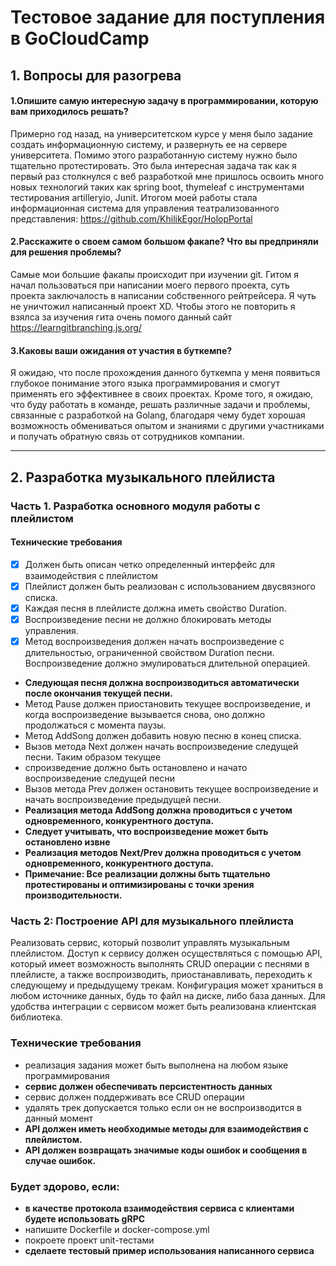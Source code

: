 # Тестовое задание для поступления в GoCloudCamp
 

## 1. Вопросы для разогрева

#### 1.**Опишите самую интересную задачу в программировании, которую вам приходилось решать?**
Примерно год назад, на университетском курсе у меня было задание создать информационную систему, и развернуть ее на сервере университета. Помимо этого разработанную систему нужно было тщательно протестировать. Это была интересная задача так как я первый раз столкнулся с веб разработкой мне пришлось освоить много новых технологий таких как spring boot, thymeleaf с инструментами тестирования artilleryio, Junit. Итогом моей работы стала информационная система для управления  театрализованного представления: https://github.com/KhilikEgor/HolopPortal

#### 2.**Расскажите о своем самом большом факапе? Что вы предприняли для решения проблемы?**
Самые мои большие факапы происходит при изучении git. Гитом я начал пользоваться при написании моего первого проекта, суть проекта заключалость в написании собственного рейтрейсера. Я чуть не уничтожил написанный проект XD. Чтобы этого не повторить я взялса за изучения гита очень помого данный сайт https://learngitbranching.js.org/
 
#### 3.**Каковы ваши ожидания от участия в буткемпе?**

Я ожидаю, что после прохождения данного буткемпа у меня появиться  глубокое понимание этого языка программирования и смогут применять его эффективнее в своих проектах. Кроме того, я ожидаю, что буду работать в команде, решать различные задачи и проблемы, связанные с разработкой на Golang, благодаря чему будет хорошая возможность обмениваться опытом и знаниями с другими участниками и получать обратную связь от сотрудников компании.

---

## 2. Разработка музыкального плейлиста

### Часть 1. Разработка основного модуля работы с плейлистом

#### Технические требования

 - [x] Должен быть описан четко определенный интерфейс для взаимодействия с плейлистом
 - [x] Плейлист должен быть реализован с использованием двусвязного списка.
 - [x] Каждая песня в плейлисте должна иметь свойство Duration.
 - [x] Воспроизведение песни не должно блокировать методы управления.
 - [x] Метод воспроизведения должен начать воспроизведение с длительностью, ограниченной свойством Duration песни. Воспроизведение должно эмулироваться длительной операцией.
 - **Следующая песня должна воспроизводиться автоматически после окончания текущей песни.**
 - Метод Pause должен приостановить текущее воспроизведение, и когда воспроизведение вызывается снова, оно должно продолжаться с момента паузы.
 - Метод AddSong должен добавить новую песню в конец списка.
 - Вызов метода Next должен начать воспроизведение следущей песни. Таким образом текущее
 - спроизведение должно быть остановлено и начато воспроизведение следущей песни 
 - Вызов метода Prev должен остановить текущее воспроизведение и начать воспроизведение предыдущей песни.
 - **Реализация метода AddSong должна проводиться с учетом одновременного, конкурентного доступа.**
 - **Следует учитывать, что воспроизведение может быть остановлено извне** 
 - **Реализация методов Next/Prev должна проводиться с учетом одновременного, конкурентного доступа.**
 - **Примечание: Все реализации должны быть тщательно протестированы и оптимизированы с точки зрения производительности.**

### Часть 2: Построение API для музыкального плейлиста

Реализовать сервис, который позволит управлять музыкальным плейлистом. Доступ к сервису должен осуществляться с помощью API, который имеет возможность выполнять CRUD операции с песнями в плейлисте, а также воспроизводить, приостанавливать, переходить к следующему и предыдущему трекам. Конфигурация может храниться в любом источнике данных, будь то файл на диске, либо база данных. Для удобства интеграции с сервисом может быть реализована клиентская библиотека.

### Технические требования

* реализация задания может быть выполнена на любом языке программирования
* **сервис должен обеспечивать персистентность данных**
* сервис должен поддерживать все CRUD операции 
* удалять трек допускается только если он не воспроизводится в данный момент
* **API должен иметь необходимые методы для взаимодействия с плейлистом.**
* **API должен возвращать значимые коды ошибок и сообщения в случае ошибок.**


### Будет здорово, если:
* **в качестве протокола взаимодействия сервиса с клиентами будете использовать gRPC**
* напишите Dockerfile и docker-compose.yml
* покроете проект unit-тестами
* **сделаете тестовый пример использования написанного сервиса**
